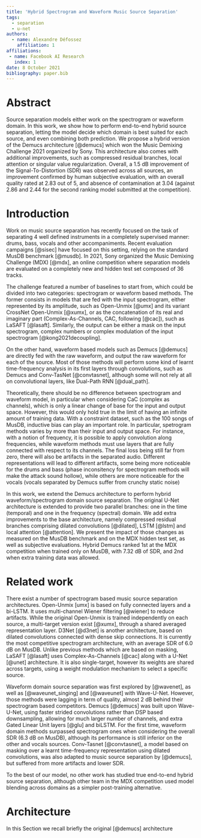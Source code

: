 ```yaml
---
title: 'Hybrid Spectrogram and Waveform Music Source Separation'
tags:
  - separation
  - u-net
authors:
  - name: Alexandre Défossez
    affiliation: 1
affiliations:
 - name: Facebook AI Research
   index: 1
date: 8 October 2021
bibliography: paper.bib
---
```


# Abstract

Source separation models either work on the spectrogram or waveform domain.
In this work, we show how to perform end-to-end hybrid source separation,
letting the model decide which domain is best suited for each source, and even combining
both prediction. We propose a hybrid version of the Demucs architecture [@demucs]
which won the Music Demixing Challenge 2021 organized by Sony.
This architecture also comes with additional improvements, such as compressed residual branches,
local attention or singular value regularization.
Overall, a 1.5 dB improvement of the Signal-To-Distortion (SDR) was observed across all sources,
an improvement confirmed by human subjective evaluation, with an overall quality
rated at 2.83 out of 5, and absence of contamination at 3.04 (against 2.86 and 2.44
for the second ranking model submitted at the competition).


# Introduction

Work on music source separation has recently focused on the task of
separating 4 well defined instruments in a completely supervised manner:
drums, bass, vocals and other accompaniments.
Recent evaluation campaigns  [@sisec] have focused on this setting,
relying on the standard MusDB benchmark [@musdb].
In 2021, Sony organized the Music Demixing Challenge (MDX) [@mdx], an online competition
where separation models are evaluated on a completely new and hidden test set composed of
36 tracks.

The challenge featured a number of baselines to start from, which could be divided
into two categories: spectrogram or waveform based methods.
The former consists in models that are fed with the input spectrogram,
either represented by its amplitude, such as Open-Unmix [@umx] and its variant
CrossNet Open-Unmix [@xumx], or as the concatenation of its real and imaginary part
(Complex-As-Channels, CAC, following [@cac]), such as LaSAFT [@lasaft].
Similarly, the output can be either a mask on the input spectrogram, complex numbers
or complex modulation of the input spectrogram [@kong2021decoupling].

On the other hand, waveform based models such as Demucs [@demucs] are directly
fed with the raw waveform, and output the raw waveform for each of the source.
Most of those methods will perform some kind of learnt time-frequency analysis in its
first layers through convolutions, such as Demucs and Conv-TasNet [@convtasnet], although some will not rely
at all on convolutional layers, like Dual-Path RNN [@dual_path].

Theoretically, there should be no difference
between spectrogram and waveform model, in particular when considering CaC (complex as channels),
which is only a linear change of base for the input and output space.
However, this would only hold true in the limit of having an infinite amount of training data.
With a constraint dataset, such as the 100 songs of MusDB, inductive bias can play an important role.
In particular, spetrogram methods varies by more than their input and output space.
For instance, with a notion of frequency, it is possible to apply convolution along frequencies,
while waveform methods must use layers that are fully connected with respect to its channels.
The final loss being still far from zero, there will also be artifacts in the separated audio.
Different representations will lead to different artifacts, some being more noticeable
for the drums and bass (phase inconsitency for spectrogram methods will make the attack sound hollow),
while others are more noticeable for the vocals (vocals separated by Demucs suffer from crunchy static noise)

In this work, we extend the Demucs architecture to perform hybrid waveform/spectrogram
domain source separation. The original U-Net architecture is extended to provide two parallel branches:
one in the time (temporal) and one in the frequency (spectral) domain.
We add extra improvements to the base architecture, namely compressed residual branches
comprising dilated convolutions [@dilated], LSTM [@lstm] and local attention [@attention].
We present the impact of those changes as measured on the MusDB benchmark and on the MDX
hidden test set, as well as subjective evaluations.
Hybrid Demucs ranked 1st at the MDX competition when trained only on MusDB, with 7.32 dB of SDR, and 2nd when extra training
data was allowed.

# Related work

There exist a number of spectrogram based music source separation architectures.
Open-Unmix [umx] is based on fully connected layers and a bi-LSTM. It uses multi-channel Wiener filtering
[@wiener] to reduce artifacts. While the original Open-Unmix is trained independently on each source,
a multi-target version exist [@xumx], through a shared averaged representation layer.
D3Net [@d3net] is another architecture, based on dilated convolutions connected with dense skip connections.
It is currently the most competitive spectrogram architecture, with an average SDR of 6.0 dB on MusDB.
Unlike previous methods which are based on masking,
LaSAFT [@lasaft] uses Complex-As-Channels [@cac] along with a U-Net [@unet] architecture.
It is also single-target, however its weights are shared across targets, using
a weight modulation mechanism to select a specific source.

Waveform domain source separation was first explored by [@wavenet],
as well as [@waveunet_singing] and [@waveunet] with Wave-U-Net.
However, those methods were lagging in term of quality,
almost 2 dB behind their spectrogram based competitors.
Demucs [@demucs] was built upon Wave-U-Net, using faster strided convolutions rather
than DSP based downsampling, allowing for much larger number of channels, and
extra Gated Linear Unit layers [@glu] and biLSTM.
For the first time, waveform domain methods surpassed spectrogram ones when considering
the overall SDR (6.3 dB on MusDB), although its performance is still inferior
on the other and vocals sources.
Conv-Tasnet [@convtasnet], a model based on masking over a learnt time-frequency representation
using dilated convolutions, was also adapted to music source separation by [@demucs],
but suffered from more artifacts and lower SDR.

To the best of our model, no other work has studied true end-to-end hybrid source separation,
although other team in the MDX competition used model blending across domains as a simpler post-training alternative.


# Architecture

In this Section we recall briefly the original [@demucs] architecture